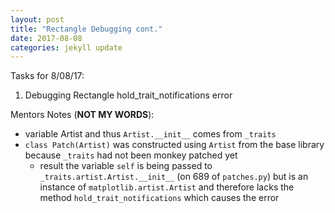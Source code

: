 ```yaml
---
layout: post
title: "Rectangle Debugging cont."
date: 2017-08-08
categories: jekyll update
---
```


Tasks for 8/08/17:
1. Debugging Rectangle hold_trait_notifications error

Mentors Notes (**NOT MY WORDS**):
* variable Artist and thus `Artist.__init__` comes from `_traits`
* `class Patch(Artist)` was constructed using `Artist` from the base library because `_traits` had not been monkey patched yet
    * result the variable `self` is being passed to `_traits.artist.Artist.__init__` (on 689 of `patches.py`) but is an instance of `matplotlib.artist.Artist` and therefore lacks the method `hold_trait_notifications` which causes the error
